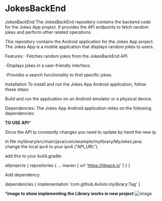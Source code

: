 # JokesBackEnd

JokesBackEnd
The JokesBackEnd repository contains the backend code for the Jokes App project. It provides the API endpoints to fetch random jokes and perform other related operations.

This repository contains the Android application for the Jokes App project. The Jokes App is a mobile application that displays random jokes to users.

Features:
-Fetches random jokes from the JokesBackEnd API.

-Displays jokes in a user-friendly interface.

-Provides a search functionality to find specific jokes.


Installation
To install and run the Jokes App Android application, follow these steps:


Build and run the application on an Android emulator or a physical device.

Dependencies:
The Jokes App Android application relies on the following dependencies:

****TO USE API*****

Since the API ip constantly changes you need to update by hand the new ip.

In file mylibrary/src/main/java/com/example/mylibrary/MyJokes.java:
change the local ipv4 to your ipv4 ("API_URL").

add this to your build.gradle:

allprojects {
		repositories {
			...
			maven { url 'https://jitpack.io' }
		}
	}
  
  Add dependency:
  
  dependencies {
	        implementation 'com.github.Avilolo:mylibrary:Tag'
	}
  
  *******image to show implementing the Library works in new project******
  ![image](https://github.com/Avilolo/JokesAppAndroid/assets/117349493/2ed84b4d-91e0-47f8-9b83-e7b9e6a60cf9)
